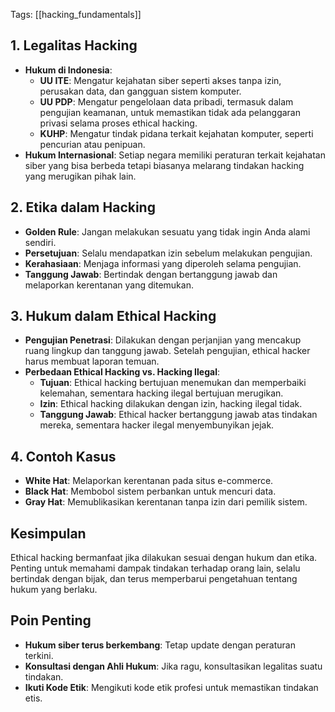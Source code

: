 Tags: [[hacking_fundamentals]]
## 1. Legalitas Hacking
	
- **Hukum di Indonesia**:
    - **UU ITE**: Mengatur kejahatan siber seperti akses tanpa izin, perusakan data, dan gangguan sistem komputer.
    - **UU PDP**: Mengatur pengelolaan data pribadi, termasuk dalam pengujian keamanan, untuk memastikan tidak ada pelanggaran privasi selama proses ethical hacking.
    - **KUHP**: Mengatur tindak pidana terkait kejahatan komputer, seperti pencurian atau penipuan.
- **Hukum Internasional**: Setiap negara memiliki peraturan terkait kejahatan siber yang bisa berbeda tetapi biasanya melarang tindakan hacking yang merugikan pihak lain.

## 2. Etika dalam Hacking

- **Golden Rule**: Jangan melakukan sesuatu yang tidak ingin Anda alami sendiri.
- **Persetujuan**: Selalu mendapatkan izin sebelum melakukan pengujian.
- **Kerahasiaan**: Menjaga informasi yang diperoleh selama pengujian.
- **Tanggung Jawab**: Bertindak dengan bertanggung jawab dan melaporkan kerentanan yang ditemukan.

## 3. Hukum dalam Ethical Hacking

- **Pengujian Penetrasi**: Dilakukan dengan perjanjian yang mencakup ruang lingkup dan tanggung jawab. Setelah pengujian, ethical hacker harus membuat laporan temuan.
- **Perbedaan Ethical Hacking vs. Hacking Ilegal**:
    - **Tujuan**: Ethical hacking bertujuan menemukan dan memperbaiki kelemahan, sementara hacking ilegal bertujuan merugikan.
    - **Izin**: Ethical hacking dilakukan dengan izin, hacking ilegal tidak.
    - **Tanggung Jawab**: Ethical hacker bertanggung jawab atas tindakan mereka, sementara hacker ilegal menyembunyikan jejak.

## 4. Contoh Kasus

- **White Hat**: Melaporkan kerentanan pada situs e-commerce.
- **Black Hat**: Membobol sistem perbankan untuk mencuri data.
- **Gray Hat**: Memublikasikan kerentanan tanpa izin dari pemilik sistem.

## Kesimpulan

Ethical hacking bermanfaat jika dilakukan sesuai dengan hukum dan etika. Penting untuk memahami dampak tindakan terhadap orang lain, selalu bertindak dengan bijak, dan terus memperbarui pengetahuan tentang hukum yang berlaku.

## Poin Penting
- **Hukum siber terus berkembang**: Tetap update dengan peraturan terkini.
- **Konsultasi dengan Ahli Hukum**: Jika ragu, konsultasikan legalitas suatu tindakan.
- **Ikuti Kode Etik**: Mengikuti kode etik profesi untuk memastikan tindakan etis.
